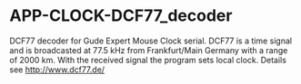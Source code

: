 # APP-CLOCK-DCF77_decoder
DCF77 decoder for Gude Expert Mouse Clock serial. DCF77 is a time signal and is broadcasted at 77.5 kHz from Frankfurt/Main Germany with a range of 2000 km. With the received signal the program sets local clock. Details see http://www.dcf77.de/
